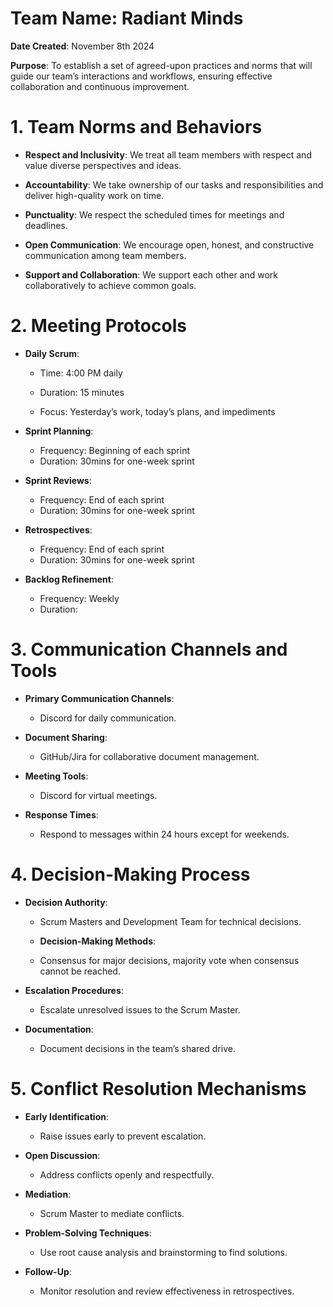 
# Team Name: Radiant Minds
 **Date Created**: November 8th 2024
 
 **Purpose**: To establish a set of agreed-upon practices and norms that will guide our team’s interactions and workflows, ensuring effective collaboration and continuous improvement.








# 1.	Team Norms and Behaviors

- **Respect and Inclusivity**: We treat all team members with respect and value diverse perspectives and ideas. 

- **Accountability**: We take ownership of our tasks and responsibilities and deliver high-quality work on time. 

- **Punctuality**: We respect the scheduled times for meetings and deadlines. 

- **Open Communication**: We encourage open, honest, and constructive communication among team members. 

- **Support and Collaboration**: We support each other and work collaboratively to achieve common goals. 
# 2.	Meeting Protocols 

- **Daily Scrum**: 
  - Time: 4:00 PM daily
  
  -	Duration: 15 minutes
  
  -	Focus: Yesterday’s work, today’s plans, and impediments

- **Sprint Planning**: 
  -	Frequency: Beginning of each sprint 
  - Duration: 30mins for one-week sprint 

- **Sprint Reviews**: 
  -	Frequency: End of each sprint 
  -	Duration: 30mins for one-week sprint 

- **Retrospectives**: 
  -	Frequency: End of each sprint 
  -	Duration: 30mins for one-week sprint

- **Backlog Refinement**: 
  -	Frequency: Weekly 
  -	Duration: 

# 3.	Communication Channels and Tools 

- **Primary Communication Channels**: 
  - Discord for daily communication.

- **Document Sharing**: 
  - GitHub/Jira for collaborative document management.

 - **Meeting Tools**:
   - Discord for virtual meetings.

 - **Response Times**: 
   - Respond to messages within 24 hours except for weekends.

# 4.	Decision-Making Process

- **Decision Authority**: 
  -  Scrum Masters and Development Team for technical decisions. 

  - **Decision-Making Methods**:
   - Consensus for major decisions, majority vote when consensus cannot be reached. 

- **Escalation Procedures**: 
  - Escalate unresolved issues to the Scrum Master. 

- **Documentation**:
  - Document decisions in the team’s shared drive. 

# 5.	Conflict Resolution Mechanisms

- **Early Identification**: 
  - Raise issues early to prevent escalation. 

- **Open Discussion**: 
  - Address conflicts openly and respectfully.

- **Mediation**: 
  - Scrum Master to mediate conflicts.
    
- **Problem-Solving Techniques**:
  - Use root cause analysis and brainstorming to find solutions. 

- **Follow-Up**:
   - Monitor resolution and review effectiveness in retrospectives.
